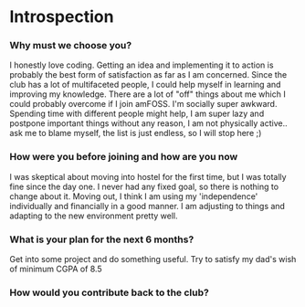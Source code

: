 # Introspection

### Why must we choose you?
I honestly love coding. Getting an idea and implementing it to action is probably the best form of satisfaction as far as I am concerned. Since the club has a lot of multifaceted people, I could help myself in learning and improving my knowledge. There are a lot of "off" things about me which I could probably overcome if I join amFOSS. I'm socially super awkward. Spending time with different people might help, I am super lazy and postpone important things without any reason, I am not physically active.. ask me to blame myself, the list is just endless, so I will stop here ;)

### How were you before joining and how are you now
I was skeptical about moving into hostel for the first time, but I was totally fine since the day one. I never had any fixed goal, so there is nothing to change about it. Moving out, I think I am using my 'independence' individually and financially in a good manner. I am adjusting to things and adapting to the new environment pretty well. 

### What is your plan for the next 6 months? 
Get into some project and do something useful. Try to satisfy my dad's wish of minimum CGPA of 8.5

### How would you contribute back to the club?

